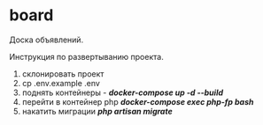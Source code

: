 # board
Доска объявлений.

Инструкция по развертыванию проекта.

1) склонировать проект
2) cp .env.example .env
3) поднять контейнеры - 
    ***docker-compose up -d --build***
4) перейти в контейнер php ***docker-compose exec php-fp bash***
5) накатить миграции ***php artisan migrate***
